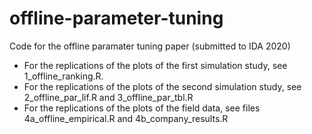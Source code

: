 # offline-parameter-tuning
Code for the offline paramater tuning paper (submitted to IDA 2020)

* For the replications of the plots of the first simulation study, see 1_offline_ranking.R.
* For the replications of the plots of the second simulation study, see 2_offline_par_lif.R and 3_offline_par_tbl.R
* For the replications of the plots of the field data, see files 4a_offline_empirical.R and 4b_company_results.R
